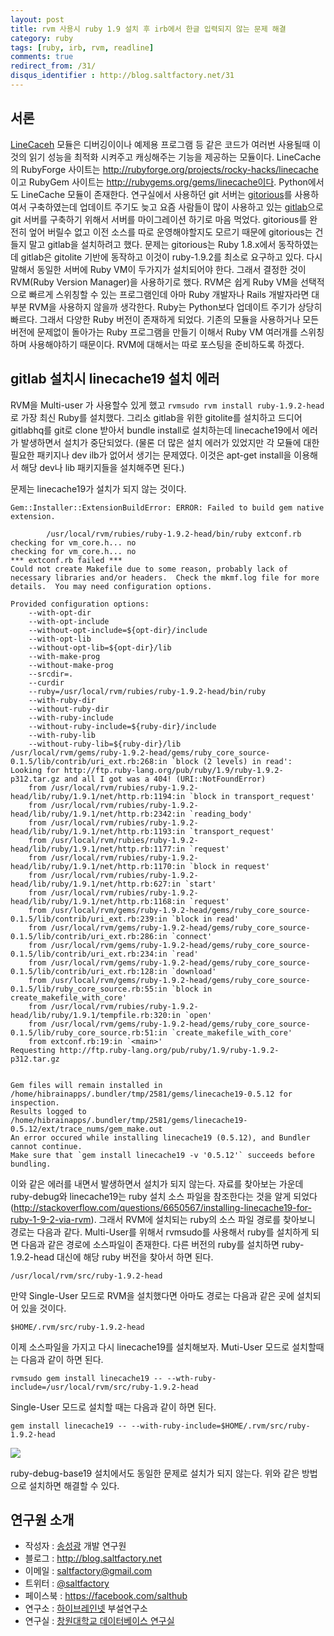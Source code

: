 ```yaml
---
layout: post
title: rvm 사용시 ruby 1.9 설치 후 irb에서 한글 입력되지 않는 문제 해결
category: ruby
tags: [ruby, irb, rvm, readline]
comments: true
redirect_from: /31/
disqus_identifier : http://blog.saltfactory.net/31
---
```


## 서론

[LineCaceh](https://rubygems.org/gems/linecache) 모듈은 디버깅이이나 예제용 프로그램 등 같은 코드가 여러번 사용될때 이것의 읽기 성능을 최적화 시켜주고 캐싱해주는 기능을 제공하는 모듈이다. LineCache의 RubyForge 사이트는 http://rubyforge.org/projects/rocky-hacks/linecache 이고 RubyGem 사이트는 http://rubygems.org/gems/linecache이다.  Python에서도 LineCache 모듈이 존재한다. 연구실에서 사용하던 git 서버는 [gitorious](https://gitorious.org)를 사용하여서 구축하였는데 업데이트 주기도 늦고 요즘 사람들이 많이 사용하고 있는 [gitlab](https://about.gitlab.com)으로 git 서버를 구축하기 위해서 서버를 마이그레이션 하기로 마음 먹었다. gitorious를 완전히 엎어 버릴수 없고 이전 소스를 따로 운영해야할지도 모르기 때문에 gitorious는 건들지 말고 gitlab을 설치하려고 했다. 문제는 gitorious는 Ruby 1.8.x에서 동작하였는데 gitlab은 gitolite 기반에 동작하고 이것이 ruby-1.9.2를 최소로 요구하고 있다. 다시 말해서 동일한 서버에 Ruby VM이 두가지가 설치되어야 한다. 그래서 결정한 것이 RVM(Ruby Version Manager)을 사용하기로 했다. RVM은 쉽게 Ruby VM을 선택적으로 빠르게 스위칭할 수 있는 프로그램인데 아마 Ruby 개발자나 Rails 개발자라면 대부분 RVM을 사용하지 않을까 생각한다. Ruby는 Python보다 업데이트 주기가 상당히 빠르다. 그래서 다양한 Ruby 버전이 존재하게 되었다. 기존의 모듈을 사용하거나 모든 버전에 문제없이 돌아가는 Ruby 프로그램을 만들기 이해서 Ruby VM 여러개를 스위칭하며 사용해야하기 때문이다. RVM에 대해서는 따로 포스팅을 준비하도록 하겠다.

<!--more-->

## gitlab 설치시 linecache19 설치 에러

RVM을 Multi-user 가 사용할수 있게 했고 `rvmsudo rvm install ruby-1.9.2-head`로 가장 최신 Ruby를 설치했다. 그리소 gitlab을 위한 gitolite를 설치하고 드디어 gitlabhq를 git로 clone 받아서 bundle install로 설치하는데 linecache19에서 에러가 발생하면서 설치가 중단되었다. (물론 더 많은 설치 에러가 있었지만 각 모듈에 대한 필요한 패키지나 dev ilb가 없어서 생기는 문제였다. 이것은 apt-get install을 이용해서 해당 dev나 lib 패키지들을 설치해주면 된다.)

문제는 linecache19가 설치가 되지 않는 것이다.

```
Gem::Installer::ExtensionBuildError: ERROR: Failed to build gem native extension.

        /usr/local/rvm/rubies/ruby-1.9.2-head/bin/ruby extconf.rb
checking for vm_core.h... no
checking for vm_core.h... no
*** extconf.rb failed ***
Could not create Makefile due to some reason, probably lack of
necessary libraries and/or headers.  Check the mkmf.log file for more
details.  You may need configuration options.

Provided configuration options:
	--with-opt-dir
	--with-opt-include
	--without-opt-include=${opt-dir}/include
	--with-opt-lib
	--without-opt-lib=${opt-dir}/lib
	--with-make-prog
	--without-make-prog
	--srcdir=.
	--curdir
	--ruby=/usr/local/rvm/rubies/ruby-1.9.2-head/bin/ruby
	--with-ruby-dir
	--without-ruby-dir
	--with-ruby-include
	--without-ruby-include=${ruby-dir}/include
	--with-ruby-lib
	--without-ruby-lib=${ruby-dir}/lib
/usr/local/rvm/gems/ruby-1.9.2-head/gems/ruby_core_source-0.1.5/lib/contrib/uri_ext.rb:268:in `block (2 levels) in read': Looking for http://ftp.ruby-lang.org/pub/ruby/1.9/ruby-1.9.2-p312.tar.gz and all I got was a 404! (URI::NotFoundError)
	from /usr/local/rvm/rubies/ruby-1.9.2-head/lib/ruby/1.9.1/net/http.rb:1194:in `block in transport_request'
	from /usr/local/rvm/rubies/ruby-1.9.2-head/lib/ruby/1.9.1/net/http.rb:2342:in `reading_body'
	from /usr/local/rvm/rubies/ruby-1.9.2-head/lib/ruby/1.9.1/net/http.rb:1193:in `transport_request'
	from /usr/local/rvm/rubies/ruby-1.9.2-head/lib/ruby/1.9.1/net/http.rb:1177:in `request'
	from /usr/local/rvm/rubies/ruby-1.9.2-head/lib/ruby/1.9.1/net/http.rb:1170:in `block in request'
	from /usr/local/rvm/rubies/ruby-1.9.2-head/lib/ruby/1.9.1/net/http.rb:627:in `start'
	from /usr/local/rvm/rubies/ruby-1.9.2-head/lib/ruby/1.9.1/net/http.rb:1168:in `request'
	from /usr/local/rvm/gems/ruby-1.9.2-head/gems/ruby_core_source-0.1.5/lib/contrib/uri_ext.rb:239:in `block in read'
	from /usr/local/rvm/gems/ruby-1.9.2-head/gems/ruby_core_source-0.1.5/lib/contrib/uri_ext.rb:286:in `connect'
	from /usr/local/rvm/gems/ruby-1.9.2-head/gems/ruby_core_source-0.1.5/lib/contrib/uri_ext.rb:234:in `read'
	from /usr/local/rvm/gems/ruby-1.9.2-head/gems/ruby_core_source-0.1.5/lib/contrib/uri_ext.rb:128:in `download'
	from /usr/local/rvm/gems/ruby-1.9.2-head/gems/ruby_core_source-0.1.5/lib/ruby_core_source.rb:55:in `block in create_makefile_with_core'
	from /usr/local/rvm/rubies/ruby-1.9.2-head/lib/ruby/1.9.1/tempfile.rb:320:in `open'
	from /usr/local/rvm/gems/ruby-1.9.2-head/gems/ruby_core_source-0.1.5/lib/ruby_core_source.rb:51:in `create_makefile_with_core'
	from extconf.rb:19:in `<main>'
Requesting http://ftp.ruby-lang.org/pub/ruby/1.9/ruby-1.9.2-p312.tar.gz


Gem files will remain installed in /home/hibrainapps/.bundler/tmp/2581/gems/linecache19-0.5.12 for inspection.
Results logged to /home/hibrainapps/.bundler/tmp/2581/gems/linecache19-0.5.12/ext/trace_nums/gem_make.out
An error occured while installing linecache19 (0.5.12), and Bundler cannot continue.
Make sure that `gem install linecache19 -v '0.5.12'` succeeds before bundling.
```

이와 같은 에러를 내면서 발생하면서 설치가 되지 않는다. 자료를 찾아보는 가운데 ruby-debug와 linecache19는 ruby 설치 소스 파일을 참조한다는 것을 알게 되었다(http://stackoverflow.com/questions/6650567/installing-linecache19-for-ruby-1-9-2-via-rvm). 그래서 RVM에 설치되는 ruby의 소스 파일 경로를 찾아보니 경로는 다음과 같다. Multi-User를 위해서 rvmsudo를 사용해서 ruby를 설치하게 되면 다음과 같은 경로에 소스파일이 존재한다. 다른 버전의 ruby를 설치하면 ruby-1.9.2-head 대신에 해당 ruby 버전을 찾아서 하면 된다.

```
/usr/local/rvm/src/ruby-1.9.2-head
```

만약 Single-User 모드로 RVM을 설치했다면 아마도 경로는 다음과 같은 곳에 설치되어 있을 것이다.

```
$HOME/.rvm/src/ruby-1.9.2-head
```

이제 소스파일을 가지고 다시 linecache19를 설치해보자. Muti-User 모드로 설치할때는 다음과 같이 하면 된다.

```
rvmsudo gem install linecache19 -- --wth-ruby-include=/usr/local/rvm/src/ruby-1.9.2-head
```

Single-User 모드로 설치할 때는 다음과 같이 하면 된다.

```
gem install linecache19 -- --with-ruby-include=$HOME/.rvm/src/ruby-1.9.2-head
```

![](http://cfile23.uf.tistory.com/image/1513A94D4F151AC8234006)

ruby-debug-base19 설치에서도 동일한 문제로 설치가 되지 않는다. 위와 같은 방법으로 설치하면 해결할 수 있다.



## 연구원 소개

* 작성자 : [송성광](http://about.me/saltfactory) 개발 연구원
* 블로그 : http://blog.saltfactory.net
* 이메일 : [saltfactory@gmail.com](mailto:saltfactory@gmail.com)
* 트위터 : [@saltfactory](https://twitter.com/saltfactory)
* 페이스북 : https://facebook.com/salthub
* 연구소 : [하이브레인넷](http://www.hibrain.net) 부설연구소
* 연구실 : [창원대학교 데이터베이스 연구실](http://dblab.changwon.ac.kr)

